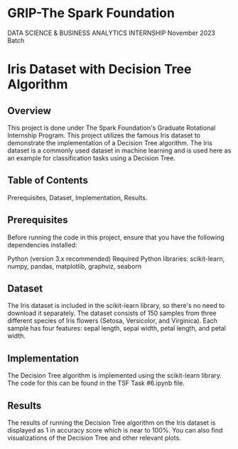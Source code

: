 # GRIP-The Spark Foundation
DATA SCIENCE & BUSINESS ANALYTICS INTERNSHIP
November 2023 Batch

# Iris Dataset with Decision Tree Algorithm

## Overview

This project is done under The Spark Foundation's Graduate Rotational Internship Program. This project utilizes the famous Iris dataset to demonstrate the implementation of a Decision Tree algorithm. The Iris dataset is a commonly used dataset in machine learning and is used here as an example for classification tasks using a Decision Tree.

## Table of Contents

Prerequisites, 
Dataset, 
Implementation, 
Results.

## Prerequisites

Before running the code in this project, ensure that you have the following dependencies installed:

Python (version 3.x recommended)
Required Python libraries: scikit-learn, numpy, pandas, matplotlib, graphviz, seaborn

## Dataset

The Iris dataset is included in the scikit-learn library, so there's no need to download it separately. The dataset consists of 150 samples from three different species of Iris flowers (Setosa, Versicolor, and Virginica). Each sample has four features: sepal length, sepal width, petal length, and petal width.

## Implementation
The Decision Tree algorithm is implemented using the scikit-learn library. The code for this can be found in the TSF Task #6.ipynb file.

## Results
The results of running the Decision Tree algorithm on the Iris dataset is displayed as 1 in accuracy score which is near to 100%. You can also find visualizations of the Decision Tree and other relevant plots.
